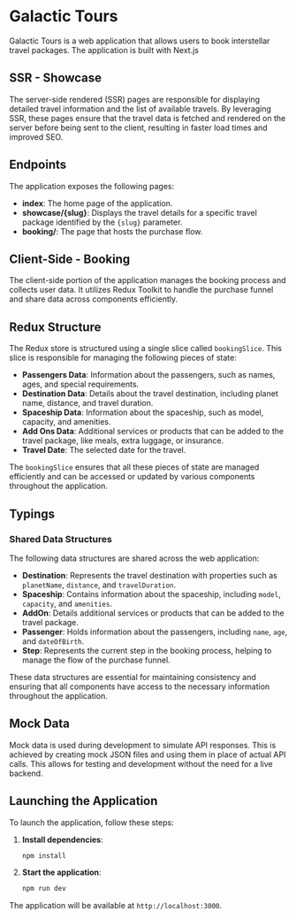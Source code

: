 # Galactic Tours

Galactic Tours is a web application that allows users to book interstellar travel packages. The application is built with Next.js

## SSR - Showcase

The server-side rendered (SSR) pages are responsible for displaying detailed travel information and the list of available travels. By leveraging SSR, these pages ensure that the travel data is fetched and rendered on the server before being sent to the client, resulting in faster load times and improved SEO.

## Endpoints

The application exposes the following pages:

- **index**: The home page of the application.
- **showcase/{slug}**: Displays the travel details for a specific travel package identified by the `{slug}` parameter.
- **booking/**: The page that hosts the purchase flow.

## Client-Side - Booking

The client-side portion of the application manages the booking process and collects user data. It utilizes Redux Toolkit to handle the purchase funnel and share data across components efficiently.

## Redux Structure

The Redux store is structured using a single slice called `bookingSlice`. This slice is responsible for managing the following pieces of state:

- **Passengers Data**: Information about the passengers, such as names, ages, and special requirements.
- **Destination Data**: Details about the travel destination, including planet name, distance, and travel duration.
- **Spaceship Data**: Information about the spaceship, such as model, capacity, and amenities.
- **Add Ons Data**: Additional services or products that can be added to the travel package, like meals, extra luggage, or insurance.
- **Travel Date**: The selected date for the travel.

The `bookingSlice` ensures that all these pieces of state are managed efficiently and can be accessed or updated by various components throughout the application.

## Typings

### Shared Data Structures

The following data structures are shared across the web application:

- **Destination**: Represents the travel destination with properties such as `planetName`, `distance`, and `travelDuration`.
- **Spaceship**: Contains information about the spaceship, including `model`, `capacity`, and `amenities`.
- **AddOn**: Details additional services or products that can be added to the travel package.
- **Passenger**: Holds information about the passengers, including `name`, `age`, and `dateOfBirth`.
- **Step**: Represents the current step in the booking process, helping to manage the flow of the purchase funnel.

These data structures are essential for maintaining consistency and ensuring that all components have access to the necessary information throughout the application.

## Mock Data

Mock data is used during development to simulate API responses. This is achieved by creating mock JSON files and using them in place of actual API calls. This allows for testing and development without the need for a live backend.

## Launching the Application

To launch the application, follow these steps:

1. **Install dependencies**:

   ```bash
   npm install
   ```

2. **Start the application**:
   ```bash
   npm run dev
   ```

The application will be available at `http://localhost:3000`.
